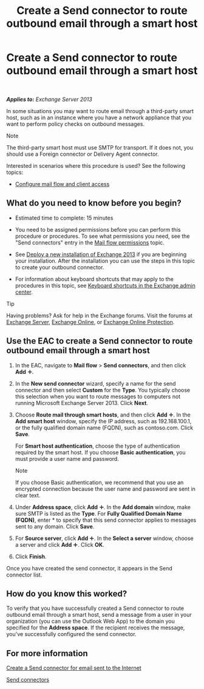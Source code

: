 ﻿---
title: 'Create a Send connector to route outbound email through a smart host'
TOCTitle: Create a Send connector to route outbound email through a smart host
ms:assetid: 4a9ef08e-bd62-4c6b-8790-d24fb0f8f24b
ms:mtpsurl: https://technet.microsoft.com/en-us/library/JJ673059(v=EXCHG.150)
ms:contentKeyID: 49289246
ms.date: 12/09/2016
mtps_version: v=EXCHG.150
---

# Create a Send connector to route outbound email through a smart host

 

_**Applies to:** Exchange Server 2013_


In some situations you may want to route email through a third-party smart host, such as in an instance where you have a network appliance that you want to perform policy checks on outbound messages.


> [!NOTE]
> The third-party smart host must use SMTP for transport. If it does not, you should use a Foreign connector or Delivery Agent connector.



Interested in scenarios where this procedure is used? See the following topics:

  - [Configure mail flow and client access](configure-mail-flow-and-client-access-exchange-2013-help.md)

## What do you need to know before you begin?

  - Estimated time to complete: 15 minutes

  - You need to be assigned permissions before you can perform this procedure or procedures. To see what permissions you need, see the "Send connectors" entry in the [Mail flow permissions](mail-flow-permissions-exchange-2013-help.md) topic.

  - See [Deploy a new installation of Exchange 2013](deploy-a-new-installation-of-exchange-2013-exchange-2013-help.md) if you are beginning your installation. After the installation you can use the steps in this topic to create your outbound connector.

  - For information about keyboard shortcuts that may apply to the procedures in this topic, see [Keyboard shortcuts in the Exchange admin center](keyboard-shortcuts-in-the-exchange-admin-center-exchange-online-protection-help.md).


> [!TIP]
> Having problems? Ask for help in the Exchange forums. Visit the forums at <A href="https://go.microsoft.com/fwlink/p/?linkid=60612">Exchange Server</A>, <A href="https://go.microsoft.com/fwlink/p/?linkid=267542">Exchange Online</A>, or <A href="https://go.microsoft.com/fwlink/p/?linkid=285351">Exchange Online Protection</A>.



## Use the EAC to create a Send connector to route outbound email through a smart host

1.  In the EAC, navigate to **Mail flow** \> **Send connectors**, and then click **Add** ![Add Icon](images/JJ218640.c1e75329-d6d7-4073-a27d-498590bbb558(EXCHG.150).gif "Add Icon").

2.  In the **New send connector** wizard, specify a name for the send connector and then select **Custom** for the **Type**. You typically choose this selection when you want to route messages to computers not running Microsoft Exchange Server 2013. Click **Next**.

3.  Choose **Route mail through smart hosts**, and then click **Add** ![Add Icon](images/JJ218640.c1e75329-d6d7-4073-a27d-498590bbb558(EXCHG.150).gif "Add Icon"). In the **Add smart host** window, specify the IP address, such as 192.168.100.1, or the fully qualified domain name (FQDN), such as contoso.com. Click **Save**.
    
    For **Smart host authentication**, choose the type of authentication required by the smart host. If you choose **Basic authentication**, you must provide a user name and password.
    

    > [!NOTE]
    > If you choose Basic authentication, we recommend that you use an encrypted connection because the user name and password are sent in clear text.



4.  Under **Address space**, click **Add** ![Add Icon](images/JJ218640.c1e75329-d6d7-4073-a27d-498590bbb558(EXCHG.150).gif "Add Icon"). In the **Add domain** window, make sure SMTP is listed as the **Type**. For **Fully Qualified Domain Name (FQDN)**, enter \* to specify that this send connector applies to messages sent to any domain. Click **Save**.

5.  For **Source server**, click **Add** ![Add Icon](images/JJ218640.c1e75329-d6d7-4073-a27d-498590bbb558(EXCHG.150).gif "Add Icon"). In the **Select a server** window, choose a server and click **Add** ![Add Icon](images/JJ218640.c1e75329-d6d7-4073-a27d-498590bbb558(EXCHG.150).gif "Add Icon"). Click **OK**.

6.  Click **Finish**.

Once you have created the send connector, it appears in the Send connector list.

## How do you know this worked?

To verify that you have successfully created a Send connector to route outbound email through a smart host, send a message from a user in your organization (you can use the Outlook Web App) to the domain you specified for the **Address space**. If the recipient receives the message, you've successfully configured the send connector.

## For more information

[Create a Send connector for email sent to the Internet](create-a-send-connector-for-email-sent-to-the-internet-exchange-2013-help.md)

[Send connectors](send-connectors-exchange-2013-help.md)

